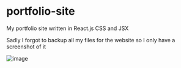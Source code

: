# portfolio-site
My portfolio site written in React.js CSS and JSX


Sadly I forgot to backup all my files for the website so I only have a screenshot of it 


![image](https://github.com/l3vith/portfolio-site/assets/62829255/4fda2601-5663-4d2b-88b9-ec042fa698bd)
